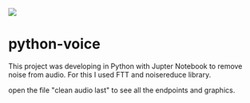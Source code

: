 ![](https://miro.medium.com/max/1100/1*HbN4YcNTnlGp9a30cKbfUA.jpeg)
# python-voice

This project was developing in Python with Jupter Notebook to remove noise from audio. For this I used FTT and noisereduce library.

open the file "clean audio last" to see all the endpoints and graphics.
